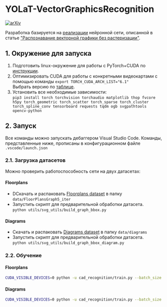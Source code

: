 # YOLaT-VectorGraphicsRecognition
  
[![arXiv](https://img.shields.io/badge/arXiv-Paper-<COLOR>.svg)](https://arxiv.org/abs/2111.03281)

Разработка базируется на [реализации](https://github.com/microsoft/YOLaT-VectorGraphicsRecognition) нейронной сети, описанной в статье ["Распознавание векторной графики без растеризации"](https://arxiv.org/abs/2111.03281).

## 1. Окружение для запуска
1. Подготовить linux-окружение для работы с PyTorch+CUDA по [инструкции](https://github.com/FahimFBA/CUDA-WSL2-Ubuntu).
2. Оптимизировать CUDA для работы с конкретными видеокартами с помощью команды
`export TORCH_CUDA_ARCH_LIST="6.1"`  
Выбрать версию по [таблице](https://stackoverflow.com/questions/68496906/pytorch-installation-for-different-cuda-architectures).
3. Установить все необходимые зависимости:  
`pip3 install torch torchvision torchaudio matplotlib thop fvcore h5py torch_geometric torch_scatter torch_sparse torch_cluster torch_spline_conv tensorboard requests tqdm ogb svgpathtools opencv-python`

## 2. Запуск
Все команды можно запускать дебаггером Visual Studio Code. Команды, представленные ниже, прописаны в конфигурационном файле `.vscode/launch.json`

### 2.1. Загрузка датасетов
Можно проверить работоспособность сети на двух датасетах:

#### Floorplans
- DСкачать и распаковать [Floorplans dataset](http://mathieu.delalandre.free.fr/projects/sesyd/symbols/floorplans.html) в папку `data/FloorPlansGraph5_iter`
- Запустить скрипт для предварительной обработки датасета.  
`python utils/svg_utils/build_graph_bbox.py`

#### Diagrams
- Скачать и распаковать [Diagrams dataset](http://mathieu.delalandre.free.fr/projects/sesyd/symbols/diagrams.html) в папку `data/diagrams`
- Запустить скрипт для предварительной обработки датасета.  
`python utils/svg_utils/build_graph_bbox_diagram.py`

### 2.2. Обучение

#### Floorplans
```sh
CUDA_VISIBLE_DEVICES=0 python -u cad_recognition/train.py --batch_size 4 --data_dir data/FloorPlansGraph5_iter --phase train --lr 2.5e-4 --lr_adjust_freq 9999999999999999999999999999999999999 --in_channels 5 --n_blocks 2 --n_blocks_out 2 --arch centernet3cc_rpn_gp_iter2  --graph bezier_cc_bb_iter --data_aug true  --weight_decay 1e-5 --postname run182_2 --dropout 0.0 --do_mixup 0 --bbox_sampling_step 10
```
#### Diagrams
```sh
CUDA_VISIBLE_DEVICES=0 python -u cad_recognition/train.py --batch_size 4 --data_dir data/diagrams --phase train --lr 2.5e-4 --lr_adjust_freq 9999999999999999999999999999999999999 --in_channels 5 --n_blocks 2 --n_blocks_out 2 --arch centernet3cc_rpn_gp_iter2  --graph bezier_cc_bb_iter --data_aug true  --weight_decay 1e-5 --postname run182_2 --dropout 0.0 --do_mixup 0 --bbox_sampling_step 5
```